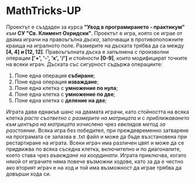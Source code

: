 # MathTricks-UP
Проектът е създаден за курса **"Увод в програмирането - практикум"** към **СУ "Св. Климент Охридски"**.
Проектът е игра, която се играе от двама играчи на правоъгълна _дъска_, започващи в противоположните краища на игралното поле. Размерите на дъската трябва да са между **[4, 4] и [12, 12]**. Правоъгълната дъска е запълнена с произволни операции **['+', '-', 'x', '/']** и стойности **[0-9]**, които модифицират точките на всеки играч. Дъската със сигурност съдържа операциите: 
  1) Поне една операция **събиране**;
  2) Поне една операция **изваждане**;
  3) Поне една клетка с **умножение по нула**;
  4) Поне една клетка с **умножение по две**;
  5) Поне една клетка с **деление на две**;
     
Играта дава еднакъв шанс на двамата играчи, като стойността на всяка клетка _расте съответно с размерите на матрицата_ и с _приближаването към центъра на матрицата_ изчислено чрез _евклидов метод за разстояние_. Всяка игра без победител, при преждевременно затваряне на програмата се запазва в .txt файл и може да бъде възстановена при рестартиране на играта. Всеки играч има различен цвят и може да се придвижва по всяка съседна клетка, включително и по диагоналите, което става чрез _въвеждане на координати_. Играта приключва, когато някой от играчите няма повече възможни ходове, като за да е честно ако вторият играч е на ход и той има възможност да играе трябва да довърши хода си.
